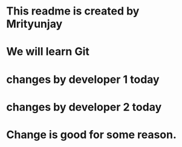 # This readme is created by Mrityunjay
# We will learn Git
# changes by developer 1 today
# changes by developer 2 today
# Change is good for some reason.
